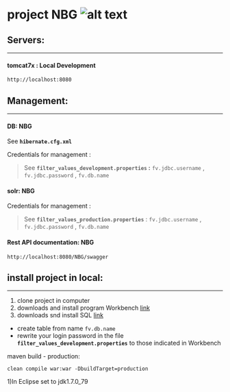 # project NBG ![alt text][logo]

## Servers:
***
#### tomcat7x : Local Development
	http://localhost:8080


## 	Management:
***
	
#### DB: NBG
See **`hibernate.cfg.xml`**

Credentials for management : 
>See **`filter_values_development.properties` :** `fv.jdbc.username` , `fv.jdbc.password` , `fv.db.name`

#### solr: NBG
Credentials for management : 
>See **`filter_values_production.properties`** : `fv.jdbc.username` , `fv.jdbc.password` , `fv.db.name`

#### Rest API documentation: NBG
	http://localhost:8080/NBG/swagger

	
## 	install project in local:
***
1. clone project in computer
2. downloads and install program Workbench [link](https://dev.mysql.com/downloads/workbench/)
3. downloads snd install SQL [link](https://drive.google.com/drive/folders/0B4alBSKMwoHLMFhvRnZGY3c1WGM)

* create table from name `fv.db.name`
* rewrite your login password in the file **`filter_values_development.properties`** to those indicated in Workbench


maven build - production:
	
	clean compile war:war -DbuildTarget=production

1)In Eclipse set to jdk1.7.0_79



[logo]: https://github.com/ivangainutsa/testReadme/blob/master/favicon.ico "Logo"

